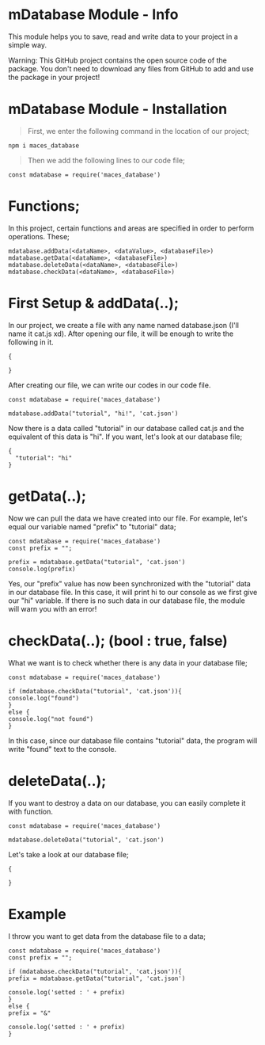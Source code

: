 # mDatabase Module - Info

This module helps you to save, read and write data to your project in a simple way.

Warning: This GitHub project contains the open source code of the package. You don't need to download any files from GitHub to add and use the package in your project!

# mDatabase Module - Installation

> First, we enter the following command in the location of our project;
```
npm i maces_database
```
> Then we add the following lines to our code file;
```
const mdatabase = require('maces_database')
```

# Functions;

In this project, certain functions and areas are specified in order to perform operations. These;

```
mdatabase.addData(<dataName>, <dataValue>, <databaseFile>)
mdatabase.getData(<dataName>, <databaseFile>)
mdatabase.deleteData(<dataName>, <databaseFile>)
mdatabase.checkData(<dataName>, <databaseFile>)
```

# First Setup & addData(..);

In our project, we create a file with any name named database.json (I'll name it cat.js xd). After opening our file, it will be enough to write the following in it.

```
{

}
```

After creating our file, we can write our codes in our code file.

```
const mdatabase = require('maces_database')

mdatabase.addData("tutorial", "hi!", 'cat.json')
```

Now there is a data called "tutorial" in our database called cat.js and the equivalent of this data is "hi". If you want, let's look at our database file;
```
{
  "tutorial": "hi"
}
```

# getData(..);

Now we can pull the data we have created into our file. For example, let's equal our variable named "prefix" to "tutorial" data;

```
const mdatabase = require('maces_database')
const prefix = "";

prefix = mdatabase.getData("tutorial", 'cat.json')
console.log(prefix)
```

Yes, our "prefix" value has now been synchronized with the "tutorial" data in our database file. In this case, it will print hi to our console as we first give our "hi" variable. If there is no such data in our database file, the module will warn you with an error!

# checkData(..); (bool : true, false)

What we want is to check whether there is any data in your database file;

```
const mdatabase = require('maces_database')

if (mdatabase.checkData("tutorial", 'cat.json')){
console.log("found")
}
else {
console.log("not found")
}
```

In this case, since our database file contains "tutorial" data, the program will write "found" text to the console.

# deleteData(..);

If you want to destroy a data on our database, you can easily complete it with function.

```
const mdatabase = require('maces_database')

mdatabase.deleteData("tutorial", 'cat.json')
```

Let's take a look at our database file;

```
{

}
```

# Example

I throw you want to get data from the database file to a data;

```
const mdatabase = require('maces_database')
const prefix = "";

if (mdatabase.checkData("tutorial", 'cat.json')){
prefix = mdatabase.getData("tutorial", 'cat.json')

console.log('setted : ' + prefix)
}
else {
prefix = "&"

console.log('setted : ' + prefix)
}
```
